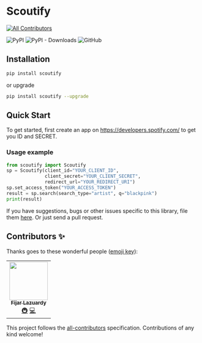 # Scoutify
<!-- ALL-CONTRIBUTORS-BADGE:START - Do not remove or modify this section -->
[![All Contributors](https://img.shields.io/badge/all_contributors-1-orange.svg?style=flat-square)](#contributors-)
<!-- ALL-CONTRIBUTORS-BADGE:END -->

![PyPI](https://img.shields.io/pypi/v/scoutify)
![PyPI - Downloads](https://img.shields.io/pypi/dm/scoutify)
![GitHub](https://img.shields.io/github/license/samsan-tech/scoutify)



## Installation

```bash
pip install scoutify
```

or upgrade

```bash
pip install scoutify --upgrade
```

## Quick Start

To get started, first create an app on https://developers.spotify.com/ to get you ID and SECRET.

### Usage example

```python
from scoutify import Scoutify
sp = Scoutify(client_id="YOUR_CLIENT_ID",
              client_secret="YOUR_CLIENT_SECRET",
              redirect_url="YOUR_REDIRECT_URI")
sp.set_access_token("YOUR_ACCESS_TOKEN")
result = sp.search(search_type="artist", q="blackpink")
print(result)
```


If you have suggestions, bugs or other issues specific to this library,
file them [here](https://github.com/samsan-tech/scoutify/issues).
Or just send a pull request.

## Contributors ✨

Thanks goes to these wonderful people ([emoji key](https://allcontributors.org/docs/en/emoji-key)):

<!-- ALL-CONTRIBUTORS-LIST:START - Do not remove or modify this section -->
<!-- prettier-ignore-start -->
<!-- markdownlint-disable -->
<table>
  <tr>
    <td align="center"><a href="https://github.com/fijar-lazuardy"><img src="https://avatars0.githubusercontent.com/u/32705957?v=4" width="100px;" alt=""/><br /><sub><b>Fijar Lazuardy</b></sub></a><br /><a href="#infra-fijar-lazuardy" title="Infrastructure (Hosting, Build-Tools, etc)">🚇</a> <a href="https://github.com/samsan-tech/scoutify/commits?author=fijar-lazuardy" title="Code">💻</a></td>
  </tr>
</table>

<!-- markdownlint-enable -->
<!-- prettier-ignore-end -->
<!-- ALL-CONTRIBUTORS-LIST:END -->

This project follows the [all-contributors](https://github.com/all-contributors/all-contributors) specification. Contributions of any kind welcome!